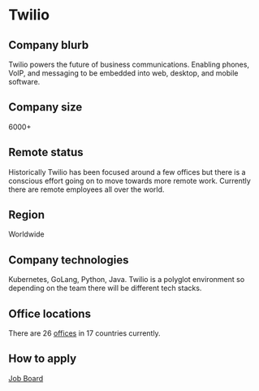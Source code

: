 # Twilio

## Company blurb

Twilio powers the future of business communications. Enabling phones, VoIP, and messaging to be embedded into web, desktop, and mobile software.

## Company size

6000+

## Remote status

Historically Twilio has been focused around a few offices but there is a conscious effort going on to move towards more remote work. Currently there are remote employees all over the world.

## Region

Worldwide

## Company technologies

Kubernetes, GoLang, Python, Java. Twilio is a polyglot environment so depending on the team there will be different tech stacks.

## Office locations

There are 26 [offices](https://www.twilio.com/company) in 17 countries currently.

## How to apply

[Job Board](https://www.twilio.com/company/jobs)
